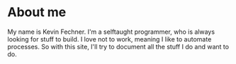 # About me

My name is Kevin Fechner. I'm a selftaught programmer, who is always looking for stuff to build. I love not to work, meaning I like to automate processes. So with this site, I'll try to document all the stuff I do and want to do. 

